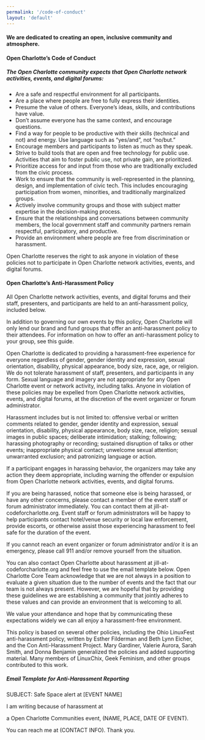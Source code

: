 ```yaml
---
permalink: '/code-of-conduct'
layout: 'default'
---
```


#### We are dedicated to creating an open, inclusive community and atmosphere.

#### Open Charlotte’s Code of Conduct

##### The Open Charlotte community expects that Open Charlotte network activities, events, and digital forums:

- Are a safe and respectful environment for all participants.
- Are a place where people are free to fully express their identities.
- Presume the value of others. Everyone’s ideas, skills, and contributions have value.
- Don’t assume everyone has the same context, and encourage questions.
- Find a way for people to be productive with their skills (technical and not) and energy. Use language such as “yes/and”, not “no/but.”
- Encourage members and participants to listen as much as they speak.
- Strive to build tools that are open and free technology for public use. Activities that aim to foster public use, not private gain, are prioritized.
- Prioritize access for and input from those who are traditionally excluded from the civic process.
- Work to ensure that the community is well-represented in the planning, design, and implementation of civic tech. This includes encouraging participation from women, minorities, and traditionally marginalized groups.
- Actively involve community groups and those with subject matter expertise in the decision-making process.
- Ensure that the relationships and conversations between community members, the local government staff and community partners remain respectful, participatory, and productive.
- Provide an environment where people are free from discrimination or harassment.

Open Charlotte reserves the right to ask anyone in violation of these policies not to participate in Open Charlotte network activities, events, and digital forums.

#### Open Charlotte’s Anti-Harassment Policy

All Open Charlotte network activities, events, and digital forums and their staff, presenters, and participants are held to an anti-harassment policy, included below.

In addition to governing our own events by this policy, Open Charlotte will only lend our brand and fund groups that offer an anti-harassment policy to their attendees. For information on how to offer an anti-harassment policy to your group, see this guide.

Open Charlotte is dedicated to providing a harassment-free experience for everyone regardless of gender, gender identity and expression, sexual orientation, disability, physical appearance, body size, race, age, or religion. We do not tolerate harassment of staff, presenters, and participants in any form. Sexual language and imagery are not appropriate for any Open Charlotte event or network activity, including talks. Anyone in violation of these policies may be expelled from Open Charlotte network activities, events, and digital forums, at the discretion of the event organizer or forum administrator.

Harassment includes but is not limited to: offensive verbal or written comments related to gender, gender identity and expression, sexual orientation, disability, physical appearance, body size, race, religion; sexual images in public spaces; deliberate intimidation; stalking; following; harassing photography or recording; sustained disruption of talks or other events; inappropriate physical contact; unwelcome sexual attention; unwarranted exclusion; and patronizing language or action.

If a participant engages in harassing behavior, the organizers may take any action they deem appropriate, including warning the offender or expulsion from Open Charlotte network activities, events, and digital forums.

If you are being harassed, notice that someone else is being harassed, or have any other concerns, please contact a member of the event staff or forum administrator immediately. You can contact them at jill-at-codeforcharlotte.org. Event staff or forum administrators will be happy to help participants contact hotel/venue security or local law enforcement, provide escorts, or otherwise assist those experiencing harassment to feel safe for the duration of the event.

If you cannot reach an event organizer or forum administrator and/or it is an emergency, please call 911 and/or remove yourself from the situation.

You can also contact Open Charlotte about harassment at [j](mailto:jim@codeforcharlotte.org)ill-at-codeforcharlotte.org and feel free to use the email template below. Open Charlotte Core Team acknowledge that we are not always in a position to evaluate a given situation due to the number of events and the fact that our team is not always present. However, we are hopeful that by providing these guidelines we are establishing a community that jointly adheres to these values and can provide an environment that is welcoming to all.

We value your attendance and hope that by communicating these expectations widely we can all enjoy a harassment-free environment.

This policy is based on several other policies, including the Ohio LinuxFest anti-harassment policy, written by Esther Filderman and Beth Lynn Eicher, and the Con Anti-Harassment Project. Mary Gardiner, Valerie Aurora, Sarah Smith, and Donna Benjamin generalized the policies and added supporting material. Many members of LinuxChix, Geek Feminism, and other groups contributed to this work.

##### Email Template for Anti-Harassment Reporting

SUBJECT: Safe Space alert at [EVENT NAME]

I am writing because of harassment at

a Open Charlotte Communities event, (NAME, PLACE, DATE OF EVENT).

You can reach me at (CONTACT INFO). Thank you.
